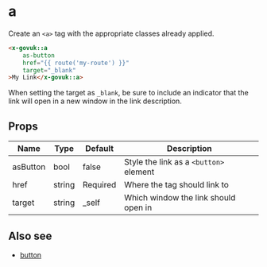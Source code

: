 # a

Create an `<a>` tag with the appropriate classes already applied.

```html
<x-govuk::a
    as-button
    href="{{ route('my-route') }}"
    target="_blank"
>My Link</x-govuk::a>
```

When setting the target as `_blank`, be sure to include an indicator that the link will open in a new window in the link description. 

## Props

| Name     | Type   | Default  | Description |
| -------- | ------ | -------- | ----------- |
| asButton | bool   | false    | Style the link as a `<button>` element |
| href     | string | Required | Where the tag should link to |
| target   | string | _self    | Which window the link should open in |

## Also see

* [button](button.md)

